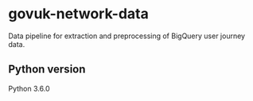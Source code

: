 # govuk-network-data
Data pipeline for extraction and preprocessing of BigQuery user journey data.

## Python version
Python 3.6.0
